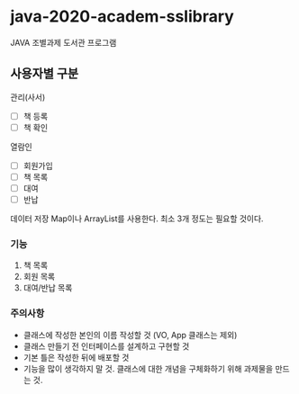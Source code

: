# java-2020-academ-sslibrary
JAVA 조별과제 도서관 프로그램

## 사용자별 구분

관리(사서)
 - [ ] 책 등록
 - [ ] 책 확인

 열람인
 - [ ] 회원가입
 - [ ] 책 목록
 - [ ] 대여
 - [ ] 반납

 데이터 저장
 Map이나 ArrayList를 사용한다. 최소 3개 정도는 필요할 것이다.

### 기능

 1. 책 목록
 2. 회원 목록
 3. 대여/반납 목록

### 주의사항

- 클래스에 작성한 본인의 이름 작성할 것 (VO, App 클래스는 제외)
- 클래스 만들기 전 인터페이스를 설계하고 구현할 것
- 기본 틀은 작성한 뒤에 배포할 것
- 기능을 많이 생각하지 말 것. 클래스에 대한 개념을 구체화하기 위해 과제물을 만드는 것.
